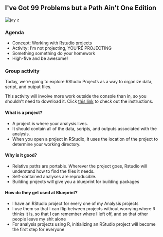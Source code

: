 ## I've Got 99 Problems but a Path Ain't One Edition

![jay z](https://www.google.com/url?sa=i&source=images&cd=&ved=2ahUKEwjK0e-Sg5DlAhWMvJ4KHb42CpcQjRx6BAgBEAQ&url=https%3A%2F%2Ftenor.com%2Fsearch%2Fjay-z-dancing-gifs&psig=AOvVaw3kUhzJtky9C_8OzRC-AqkJ&ust=1570739604239754)

### Agenda

- Concept: Working with Rstudio projects
- Activity: I'm not projecting, YOU'RE PROJECTING
- Something something do your homework 
- High-five and be awesome!

### Group activity

Today, we're going to explore RStudio Projects as a way to organize data, script, and output files. 

This activity will involve more work outside the console than in, so you shouldn't need to download it. 
Click [this link](../activities/projecting_2019-10-09.md) to check out the instructions. 

#### What is a project? 

- A project is where your analysis lives. 
- It should contain all of the data, scripts, and outputs associated with the analysis. 
- When you open a project in RStudio, it uses the location of the project to determine your working directory. 

#### Why is it good? 

- Relative paths are portable. Wherever the project goes, Rstudio will understand how to find the files it needs. 
- Self-contained analyses are reproducible.
- Building projects will give you a blueprint for building packages

#### How do they get used at Blueprint? 

- I have an RStudio project for every one of my Analysis projects
- I use them so that I can flip between projects without worrying where R thinks it is, so that I can remember where I left off, and so that other people leave my shit alone
- For analysis projects using R, initializing an RStudio project will become the first step for everyone